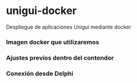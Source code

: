 # unigui-docker
Despliegue de aplicaciones Unigui mediante docker

### Imagen docker que utilizaremos

### Ajustes previos dentro del contendor

### Conexión desde Delphi
